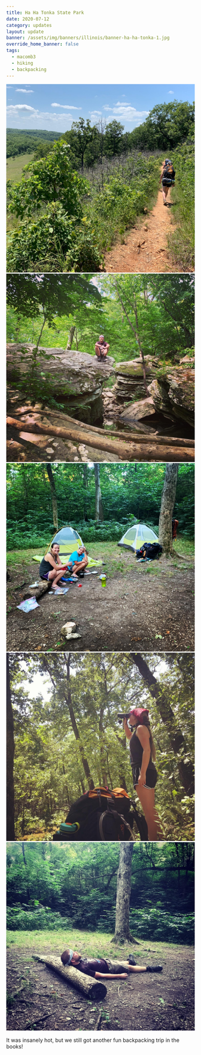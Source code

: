 ```yaml
---
title: Ha Ha Tonka State Park
date: 2020-07-12
category: updates
layout: update
banner: /assets/img/banners/illinois/banner-ha-ha-tonka-1.jpg
override_home_banner: false
tags:
  - macomb3
  - hiking
  - backpacking
---
```


<div class="img-slider">
    <img src="/assets/img/updates/missouri/ha-ha-tonka/hahatonka-1.jpg">
    <img src="/assets/img/updates/missouri/ha-ha-tonka/hahatonka-2.jpg">
    <img src="/assets/img/updates/missouri/ha-ha-tonka/hahatonka-3.jpg">
    <img src="/assets/img/updates/missouri/ha-ha-tonka/hahatonka-4.jpg">
    <img src="/assets/img/updates/missouri/ha-ha-tonka/hahatonka-5.jpg">
</div>

<p class="text-center">
    It was insanely hot, but we still got another fun backpacking trip in the books!
</p>